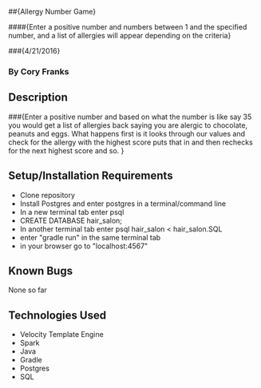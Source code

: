 ##{Allergy Number Game}

####{Enter a positive number and numbers between 1 and the specified number, and a list of allergies will appear depending on the criteria}

###{4/21/2016}

### By Cory Franks

## Description

###{Enter a positive number and based on what the number is like say 35 you would get a list of allergies back saying you are alergic to chocolate, peanuts and eggs. What happens first is it looks through our values and check for the allergy with the highest score puts that in and then rechecks for the next highest score and so. }

## Setup/Installation Requirements

* Clone repository
* Install Postgres and enter postgres in a terminal/command line
* In a new terminal tab enter psql
* CREATE DATABASE hair_salon;
* In another terminal tab enter psql hair_salon < hair_salon.SQL
* enter "gradle run" in the same terminal tab
* in your browser go to "localhost:4567"

## Known Bugs
None so far

## Technologies Used
* Velocity Template Engine
* Spark
* Java
* Gradle
* Postgres
* SQL
